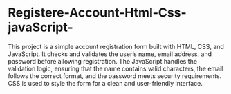 # Registere-Account-Html-Css-javaScript-
This project is a simple account registration form built with HTML, CSS, and JavaScript. It checks and validates the user’s name, email address, and password before allowing registration. The JavaScript handles the validation logic, ensuring that the name contains valid characters, the email follows the correct format, and the password meets security requirements. CSS is used to style the form for a clean and user-friendly interface.
